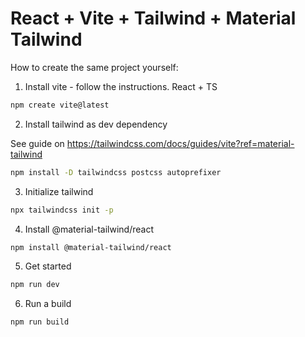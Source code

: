 # React + Vite + Tailwind + Material Tailwind

How to create the same project yourself:

1. Install vite - follow the instructions. React + TS

```sh
npm create vite@latest
```

2. Install tailwind as dev dependency

See guide on https://tailwindcss.com/docs/guides/vite?ref=material-tailwind

```sh
npm install -D tailwindcss postcss autoprefixer
```

3. Initialize tailwind

```sh
npx tailwindcss init -p
```

4. Install @material-tailwind/react

```sh
npm install @material-tailwind/react
```

5. Get started

```sh
npm run dev
```

6. Run a build

```
npm run build
```
